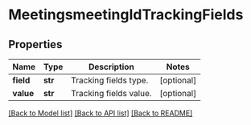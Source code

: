 # MeetingsmeetingIdTrackingFields

## Properties
Name | Type | Description | Notes
------------ | ------------- | ------------- | -------------
**field** | **str** | Tracking fields type. | [optional] 
**value** | **str** | Tracking fields value. | [optional] 

[[Back to Model list]](../README.md#documentation-for-models) [[Back to API list]](../README.md#documentation-for-api-endpoints) [[Back to README]](../README.md)

